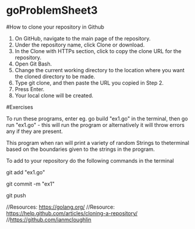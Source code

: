 # goProblemSheet3

#How to clone your repository in Github

1. On GitHub, navigate to the main page of the repository.
2. Under the repository name, click Clone or download.
3. In the Clone with HTTPs section, click to copy the clone URL for the repository.
4. Open Git Bash.
5. Change the current working directory to the location where you want the cloned directory to be made.
6. Type git clone, and then paste the URL you copied in Step 2.
7. Press Enter. 
8. Your local clone will be created. 

#Exercises

To run these programs, enter eg. go build "ex1.go" in the terminal, 
then go run "ex1.go" - this will run the program or alternatively it will throw errors any if they are present.

This program when ran will print a variety of random Strings to theterminal 
based on the boundaries given to the strings in the program.

To add to your repository do the following commands in the terminal

git add "ex1.go"

git commit -m "ex1"

git push

//Resources: https://golang.org/
//Resource: https://help.github.com/articles/cloning-a-repository/
//https://github.com/ianmcloughlin
